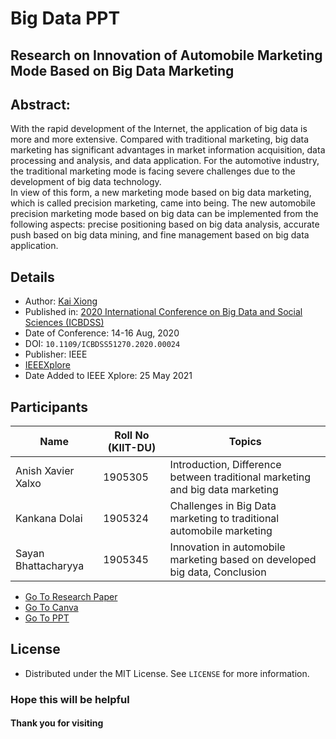 # Big Data PPT
## Research on Innovation of Automobile Marketing Mode Based on Big Data Marketing

## Abstract:
With the rapid development of the Internet, the application of big data is more and more extensive. Compared with traditional marketing, big data marketing has significant advantages in market information acquisition, data processing and analysis, and data application. For the automotive industry, the traditional marketing mode is facing severe challenges due to the development of big data technology. <br/>
In view of this form, a new marketing mode based on big data marketing, which is called precision marketing, came into being. The new automobile precision marketing mode based on big data can be implemented from the following aspects: precise positioning based on big data analysis, accurate push based on big data mining, and fine management based on big data application.

## Details
- Author: [Kai Xiong](https://ieeexplore.ieee.org/author/37088436182)
- Published in: [2020 International Conference on Big Data and Social Sciences (ICBDSS)](https://ieeexplore.ieee.org/xpl/conhome/9434453/proceeding)
- Date of Conference: 14-16 Aug, 2020
- DOI: `10.1109/ICBDSS51270.2020.00024`
- Publisher: IEEE
- [IEEEXplore](https://ieeexplore.ieee.org/document/9434443)
- Date Added to IEEE Xplore: 25 May 2021

## Participants
| Name | Roll No (KIIT-DU) | Topics |
| ----- | ----- | ----- |
| Anish Xavier Xalxo | 1905305 | Introduction, Difference between traditional marketing and big data marketing |
| Kankana Dolai| 1905324 | Challenges in Big Data marketing to traditional automobile marketing |
| Sayan Bhattacharyya | 1905345 | Innovation in automobile marketing based on developed big data, Conclusion |

- [Go To Research Paper](https://github.com/Sayan3990/Big-Data-PPT/blob/main/Research-paper.pdf)
- [Go To Canva](https://www.canva.com/design/DAEtSIH4Now/fRuRvtrHGtMrgBobZUUpNw/edit?utm_content=DAEtSIH4Now&utm_campaign=designshare&utm_medium=link2&utm_source=sharebutton)
- [Go To PPT](https://github.com/Sayan3990/Big-Data-PPT/blob/main/Big%20Data%20PPT-Gr-1.pdf)


## License
- Distributed under the MIT License. See `LICENSE` for more information.

### Hope this will be helpful
#### Thank you for visiting
